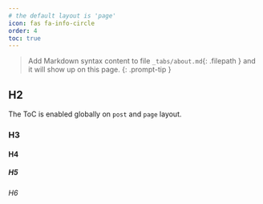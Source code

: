 ```yaml
---
# the default layout is 'page'
icon: fas fa-info-circle
order: 4
toc: true
---
```


> Add Markdown syntax content to file `_tabs/about.md`{: .filepath } and it will show up on this page.
{: .prompt-tip }

## H2

The ToC is enabled globally on `post` and `page` layout. 


### H3 

#### H4 

##### H5 

###### H6
